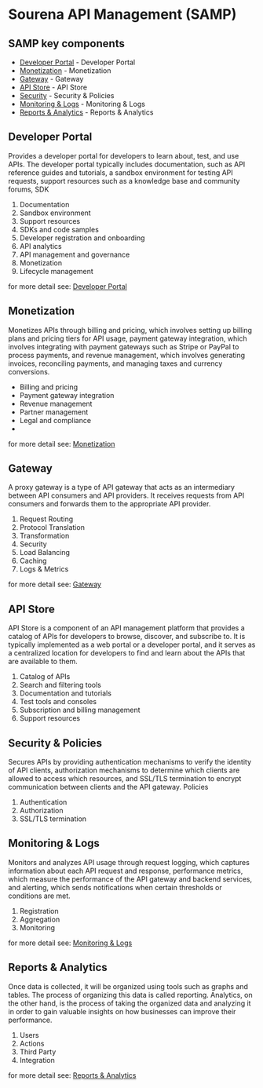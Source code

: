 # Sourena API Management (SAMP)

## <a name="SAMP"></a> SAMP key components

- [Developer Portal](#developer-portal) - Developer Portal
- [Monetization](#monetization) - Monetization
- [Gateway](#gateway) - Gateway
- [API Store](#api-store) - API Store
- [Security](#security-policies) - Security & Policies
- [Monitoring & Logs](#monitoring-logs) - Monitoring & Logs
- [Reports & Analytics](#reports-analytics) - Reports & Analytics

## <a name="developer-portal"></a> Developer Portal

Provides a developer portal for developers to learn about, test, and use APIs. The developer portal typically includes
documentation, such as API reference guides and tutorials, a sandbox environment for testing API requests, support
resources such as a knowledge base and community forums, SDK

1. Documentation
2. Sandbox environment
3. Support resources
4. SDKs and code samples
5. Developer registration and onboarding
6. API analytics
7. API management and governance
8. Monetization
9. Lifecycle management

for more detail see:
[Developer Portal](/samp/components/developer-portal.md)


## <a name="monetization"></a> Monetization

Monetizes APIs through billing and pricing, which involves setting up billing plans and pricing tiers for API usage,
payment gateway integration, which involves integrating with payment gateways such as Stripe or PayPal to process
payments, and revenue management, which involves generating invoices, reconciling payments, and managing taxes and
currency conversions.

- Billing and pricing
- Payment gateway integration
- Revenue management
- Partner management
- Legal and compliance
-
for more detail see:
[Monetization](/samp/components/monetization.md)

## <a name="gateway"></a> Gateway

A proxy gateway is a type of API gateway that acts as an intermediary between API consumers and API providers. It
receives requests from API consumers and forwards them to the appropriate API provider.

1. Request Routing
2. Protocol Translation
3. Transformation
4. Security
5. Load Balancing
6. Caching
7. Logs & Metrics

for more detail see:
[Gateway](/samp/components/gateway.md)

## <a name="api-store"></a> API Store

API Store is a component of an API management platform that provides a catalog of APIs for developers to browse,
discover, and subscribe to. It is typically implemented as a web portal or a developer portal, and it serves as a
centralized location for developers to find and learn about the APIs that are available to them.

1. Catalog of APIs
2. Search and filtering tools
3. Documentation and tutorials
4. Test tools and consoles
5. Subscription and billing management
6. Support resources

## <a name="security-policies"></a> Security & Policies

Secures APIs by providing authentication mechanisms to verify the identity of API clients, authorization mechanisms to
determine which clients are allowed to access which resources, and SSL/TLS termination to encrypt communication between
clients and the API gateway.
Policies

1. Authentication
2. Authorization
3. SSL/TLS termination

## <a name="monitoring-logs"></a> Monitoring & Logs

Monitors and analyzes API usage through request logging, which captures information about each API request and response,
performance metrics, which measure the performance of the API gateway and backend services, and alerting, which sends
notifications when certain thresholds or conditions are met.

1. Registration
2. Aggregation
3. Monitoring

for more detail see:
[Monitoring & Logs](/samp/components/monitoring-logs.md)

## <a name="reports-analytics"></a> Reports & Analytics

Once data is collected, it will be organized using tools such as graphs and tables. The process of organizing this data
is called reporting. Analytics, on the other hand, is the process of taking the organized data and analyzing it in order
to gain valuable insights on how businesses can improve their performance.

1. Users
2. Actions
3. Third Party
4. Integration

for more detail see:
[Reports & Analytics](/samp/components/reports-analytics.md)